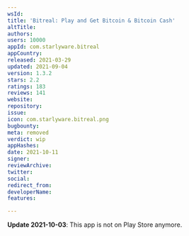```yaml
---
wsId: 
title: 'Bitreal: Play and Get Bitcoin & Bitcoin Cash'
altTitle: 
authors: 
users: 10000
appId: com.starlyware.bitreal
appCountry: 
released: 2021-03-29
updated: 2021-09-04
version: 1.3.2
stars: 2.2
ratings: 183
reviews: 141
website: 
repository: 
issue: 
icon: com.starlyware.bitreal.png
bugbounty: 
meta: removed
verdict: wip
appHashes: 
date: 2021-10-11
signer: 
reviewArchive: 
twitter: 
social: 
redirect_from: 
developerName: 
features: 

---
```


**Update 2021-10-03**: This app is not on Play Store anymore.
